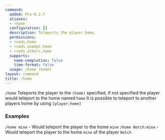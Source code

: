 ```yaml
---
command:
  added: Pre-0.2.7
  aliases:
  - rhome
  configuration: []
  description: Teleports the player home.
  permissions:
  - rcmds.home
  - rcmds.exempt.home
  - rcmds.others.home
  supports:
    name-completion: false
    time-format: false
  usage: /home (home)
layout: command
title: /home
---
```


```/home``` Teleports the player to the ```(home)``` specified, if not specified the player would teleport to the home named ```home```
It is possible to teleport to another players home by using ```[player:home]```


### Examples
```/home mine``` - Would teleport the player to the home ```mine```
```/home Notch:mine``` - Would teleport the player to the home ```mine``` of the player ```Notch```

